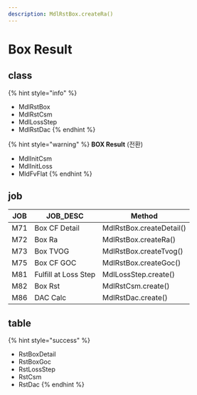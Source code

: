 ```yaml
---
description: MdlRstBox.createRa()
---
```


# Box Result

## class

{% hint style="info" %}
* MdlRstBox
* MdlRstCsm
* MdlLossStep
* MdlRstDac
{% endhint %}

{% hint style="warning" %}
**BOX Result** (전환)

* MdlInitCsm
* MdlInitLoss
* MldFvFlat
{% endhint %}

## job

| JOB | JOB\_DESC            | Method                   |
| --- | -------------------- | ------------------------ |
| M71 | Box CF Detail        | MdlRstBox.createDetail() |
| M72 | Box Ra               | MdlRstBox.createRa()     |
| M73 | Box TVOG             | MdlRstBox.createTvog()   |
| M75 | Box CF GOC           | MdlRstBox.createGoc()    |
| M81 | Fulfill at Loss Step | MdlLossStep.create()     |
| M82 | Box Rst              | MdlRstCsm.create()       |
| M86 | DAC Calc             | MdlRstDac.create()       |

## table

{% hint style="success" %}
* RstBoxDetail
* RstBoxGoc
* RstLossStep
* RstCsm
* RstDac
{% endhint %}
